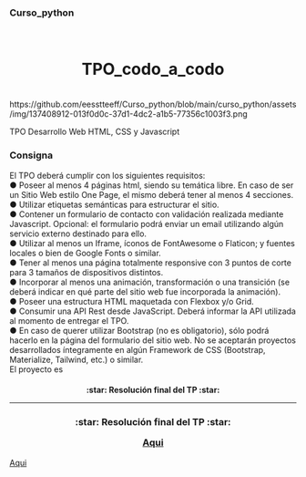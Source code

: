 ### Curso_python
<br>

<h1 align="center"> TPO_codo_a_codo </h1>
<br>
https://github.com/eesstteeff/Curso_python/blob/main/curso_python/assets/img/137408912-013f0d0c-37d1-4dc2-a1b5-77356c1003f3.png



TPO Desarrollo Web
HTML, CSS y Javascript

### Consigna
El TPO deberá cumplir con los siguientes requisitos:
<br>
● Poseer al menos 4 páginas html, siendo su temática libre. En caso de ser un Sitio
Web estilo One Page, el mismo deberá tener al menos 4 secciones.
<br>
● Utilizar etiquetas semánticas para estructurar el sitio.
<br>
● Contener un formulario de contacto con validación realizada mediante Javascript.
Opcional: el formulario podrá enviar un email utilizando algún servicio externo
destinado para ello.
<br>
● Utilizar al menos un Iframe, íconos de FontAwesome o Flaticon; y fuentes locales o
bien de Google Fonts o similar.
<br>
● Tener al menos una página totalmente responsive con 3 puntos de corte para 3
tamaños de dispositivos distintos.
<br>
● Incorporar al menos una animación, transformación o una transición (se deberá
indicar en qué parte del sitio web fue incorporada la animación).
<br>
● Poseer una estructura HTML maquetada con Flexbox y/o Grid.
<br>
● Consumir una API Rest desde JavaScript. Deberá informar la API utilizada al
momento de entregar el TPO.
<br>
● En caso de querer utilizar Bootstrap (no es obligatorio), sólo podrá hacerlo en la
página del formulario del sitio web. No se aceptarán proyectos desarrollados
íntegramente en algún Framework de CSS (Bootstrap, Materialize, Tailwind, etc.) o
similar.
<br>
El proyecto es 

<h4 align="center"> :star: Resolución final del TP :star:
<br>
<hr>
<h3 align="center"> :star: Resolución final del TP :star:

[Aqui](https://github.com/eesstteeff/Curso_python/)</h3>
  
  [Aqui](https://github.com/eesstteeff/Curso_python) <h4>

